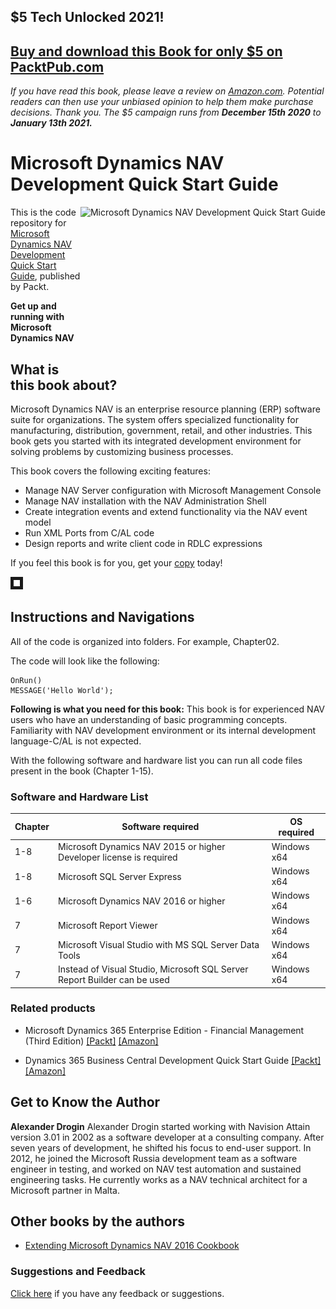 ## $5 Tech Unlocked 2021!
[Buy and download this Book for only $5 on PacktPub.com](https://www.packtpub.com/product/microsoft-dynamics-nav-development-quick-start-guide/9781789612769)
-----
*If you have read this book, please leave a review on [Amazon.com](https://www.amazon.com/gp/product/1789612764).     Potential readers can then use your unbiased opinion to help them make purchase decisions. Thank you. The $5 campaign         runs from __December 15th 2020__ to __January 13th 2021.__*

# Microsoft Dynamics NAV Development Quick Start Guide

<a href="https://www.packtpub.com/application-development/microsoft-dynamics-nav-development-quick-start-guide?utm_source=Github&utm_medium=Repository&utm_campaign=9781789612769"><img src="https://www.packtpub.com/sites/default/files/B12138_cover.png" alt="Microsoft Dynamics NAV Development Quick Start Guide" height="256px" align="right"></a>

This is the code repository for [Microsoft Dynamics NAV Development Quick Start Guide](https://www.packtpub.com/application-development/microsoft-dynamics-nav-development-quick-start-guide?utm_source=Github&utm_medium=Repository&utm_campaign=9781789612769), published by Packt.

**Get up and running with Microsoft Dynamics NAV**

## What is this book about?
Microsoft Dynamics NAV is an enterprise resource planning (ERP) software suite for organizations. The system offers specialized functionality for manufacturing, distribution, government, retail, and other industries. This book gets you started with its integrated development environment for solving problems by customizing business processes.

This book covers the following exciting features:
* Manage NAV Server configuration with Microsoft Management Console
* Manage NAV installation with the NAV Administration Shell
* Create integration events and extend functionality via the NAV event model
* Run XML Ports from C/AL code
* Design reports and write client code in RDLC expressions

If you feel this book is for you, get your [copy](https://www.amazon.com/dp/1789612764) today!

<a href="https://www.packtpub.com/?utm_source=github&utm_medium=banner&utm_campaign=GitHubBanner"><img src="https://raw.githubusercontent.com/PacktPublishing/GitHub/master/GitHub.png" 
alt="https://www.packtpub.com/" border="5" /></a>


## Instructions and Navigations
All of the code is organized into folders. For example, Chapter02.

The code will look like the following:
```
OnRun()
MESSAGE('Hello World'); 
```

**Following is what you need for this book:**
This book is for experienced NAV users who have an understanding of basic programming concepts. Familiarity with NAV development environment or its internal development language-C/AL is not expected.

With the following software and hardware list you can run all code files present in the book (Chapter 1-15).

### Software and Hardware List

| Chapter  | Software required                                                        | OS required                        |
| -------- | ------------------------------------                                     | -----------------------------------|
| 1-8      | Microsoft Dynamics NAV 2015 or higher Developer license is required      | Windows x64                        |
| 1-8      | Microsoft SQL Server Express                                             | Windows x64                        |
| 1-6      | Microsoft Dynamics NAV 2016 or higher                                    | Windows x64                        |
| 7        | Microsoft Report Viewer                                                  | Windows x64                        |
| 7        | Microsoft Visual Studio with MS SQL Server Data Tools                    | Windows x64                        |
| 7        | Instead of Visual Studio, Microsoft SQL Server Report Builder can be used| Windows x64                        | 


### Related products <Paste books from the Other books you may enjoy section>
* Microsoft Dynamics 365 Enterprise Edition - Financial Management (Third Edition) [[Packt]](https://www.packtpub.com/application-development/microsoft-dynamics-365-enterprise-edition-financial-management?utm_source=Github&utm_medium=Repository&utm_campaign=9781788839297) [[Amazon]](https://www.amazon.com/dp/1788839293)

* Dynamics 365 Business Central Development Quick Start Guide [[Packt]](https://www.packtpub.com/business/dynamics-365-business-central-development-quick-start-guide?utm_source=Github&utm_medium=Repository&utm_campaign=9781789347463) [[Amazon]](https://www.amazon.com/dp/1789347467)

## Get to Know the Author
**Alexander Drogin**
Alexander Drogin started working with Navision Attain version 3.01 in 2002 as a software developer at a consulting company. After seven years of development, he shifted his focus to end-user support. In 2012, he joined the Microsoft Russia development team as a software engineer in testing, and worked on NAV test automation and sustained engineering tasks. He currently works as a NAV technical architect for a Microsoft partner in Malta.

## Other books by the authors
* [Extending Microsoft Dynamics NAV 2016 Cookbook](https://www.packtpub.com/application-development/extending-microsoft-dynamics-nav-2016-cookbook?utm_source=Github&utm_medium=Repository&utm_campaign=9781786460608)

### Suggestions and Feedback
[Click here](https://docs.google.com/forms/d/e/1FAIpQLSdy7dATC6QmEL81FIUuymZ0Wy9vH1jHkvpY57OiMeKGqib_Ow/viewform) if you have any feedback or suggestions.
